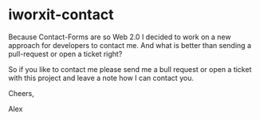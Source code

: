 iworxit-contact
===============

Because Contact-Forms are so Web 2.0 I decided to work on a new approach for developers to contact me. And what is better
than sending a pull-request or open a ticket right?

So if you like to contact me please send me a bull request or open a ticket with this project and leave a note how I can 
contact you.

Cheers,

Alex
